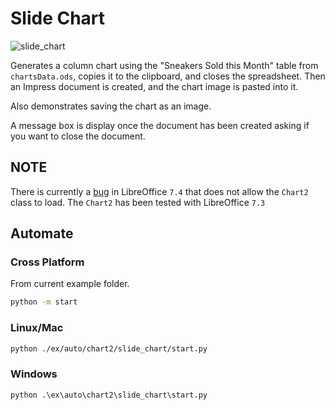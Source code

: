 # Slide Chart

![slide_chart](https://user-images.githubusercontent.com/4193389/198894178-1c6b79bf-185f-44e0-b061-3c026da88384.png)

Generates a column chart using the "Sneakers Sold this Month" table from `chartsData.ods`, copies it to the clipboard, and closes the spreadsheet. Then an Impress document is created, and the chart image is pasted into it.

Also demonstrates saving the chart as an image.

A message box is display once the document has been created asking if you want to close the document.

## NOTE

There is currently a [bug](https://bugs.documentfoundation.org/show_bug.cgi?id=151846) in LibreOffice `7.4` that does not allow the `Chart2` class to load.
The `Chart2` has been tested with LibreOffice `7.3`

## Automate

### Cross Platform

From current example folder.

```sh
python -m start
```

### Linux/Mac

```sh
python ./ex/auto/chart2/slide_chart/start.py
```

### Windows

```ps
python .\ex\auto\chart2\slide_chart\start.py
```
